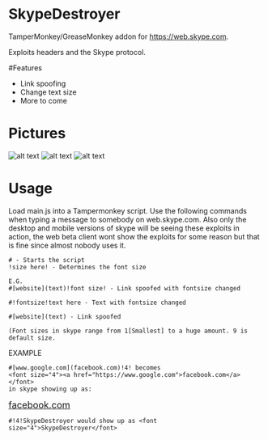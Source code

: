 # SkypeDestroyer
TamperMonkey/GreaseMonkey addon for https://web.skype.com.

Exploits headers and the Skype protocol.

#Features

- Link spoofing
- Change text size
- More to come

Pictures
========
![alt text](http://i.imgur.com/KHtGmh7.png)
![alt text](http://i.imgur.com/5rlXp2i.png)
![alt text](http://i.imgur.com/1KhJ8pj.png)

# Usage

Load main.js into a Tampermonkey script. Use the following commands when typing a message to somebody on web.skype.com. Also only the desktop and mobile versions of skype will be seeing these exploits in action, the web beta client wont show the exploits for some reason but that is fine since almost nobody uses it.

```
# - Starts the script
!size here! - Determines the font size

E.G.
#[website](text)!font size! - Link spoofed with fontsize changed

#!fontsize!text here - Text with fontsize changed

#[website](text) - Link spoofed

(Font sizes in skype range from 1[Smallest] to a huge amount. 9 is default size.
```

EXAMPLE

```
#[www.google.com](facebook.com)!4! becomes 
<font size="4"><a href="https://www.google.com">facebook.com</a></font> 
in skype showing up as:
```
<font size="4"><a href="https://www.google.com">facebook.com</a></font>

```
#!4!SkypeDestroyer would show up as <font size="4">SkypeDestroyer</font>
```

